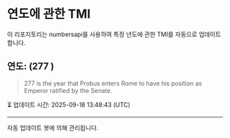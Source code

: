 
# 연도에 관한 TMI

이 리포지토리는 numbersapi를 사용하여 특정 년도에 관한 TMI를 자동으로 업데이트합니다.

## 연도: (277 )
> 277 is the year that Probus enters Rome to have his position as Emperor ratified by the Senate.

⏳ 업데이트 시간: 2025-09-18 13:48:43 (UTC)

---
자동 업데이트 봇에 의해 관리됩니다.
